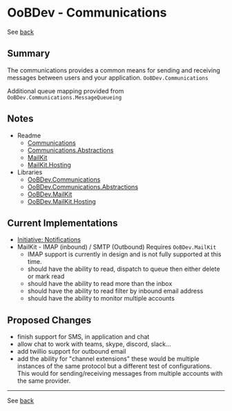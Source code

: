 # OoBDev - Communications

See [back](MajorFunctionality.md)

## Summary

The communications provides a common means for sending and receiving messages between users 
and your application. `OoBDev.Communications`

Additional queue mapping provided from `OoBDev.Communications.MessageQueueing`

## Notes

* Readme
  * [Communications](..\code\OoBDev.Communications\Readme.Communications.md)
  * [Communications.Abstractions](..\code\OoBDev.Communications.Abstractions\Readme.Communications.Abstractions.md)
  * [MailKit](..\code\OoBDev.MailKit\Readme.MailKit.md)
  * [MailKit.Hosting](..\code\OoBDev.MailKit.Hosting\Readme.MailKit.Hosting.md)
* Libraries
  * [OoBDev.Communications](..\Libraries\OoBDev.Communications.md)
  * [OoBDev.Communications.Abstractions](..\Libraries\OoBDev.Communications.Abstractions.md)
  * [OoBDev.MailKit](..\Libraries\OoBDev.MailKit.md)
  * [OoBDev.MailKit.Hosting](..\Libraries\OoBDev.MailKit.Hosting.md)

## Current Implementations

* [Initiative: Notifications](https://eliassenps.atlassian.net/browse/NIT-12)
* MailKit - IMAP (inbound) / SMTP (Outbound)  Requires `OoBDev.MailKit`
  * IMAP support is currently in design and is not fully supported at this time.
  * should have the ability to read, dispatch to queue then either delete or mark read
  * should have the ability to read more than the inbox
  * should have the ability to read filter by inbound email address
  * should have the ability to monitor multiple accounts

## Proposed Changes

* finish support for SMS, in application and chat
* allow chat to work with teams, skype, discord, slack...
* add twillio support for outbound email
* add the ability for "channel extensions" these would be multiple instances of the same protocol 
  but a different test of configurations.  This would for sending/receiving messages from multiple
  accounts with the same provider.

---

See [back](MajorFunctionality.md)